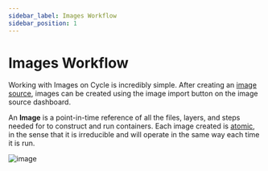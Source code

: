 ```yaml
---
sidebar_label: Images Workflow
sidebar_position: 1
---
```


# Images Workflow
Working with Images on Cycle is incredibly simple.  After creating an [image source](https://docs.cycle.io/docs/images/sources/sources-overview), images can be created using the image import button on the image source dashboard.


An **Image** is a point-in-time reference of all the files, layers, and steps needed for to construct and run containers.  Each image created is [atomic](https://en.wikipedia.org/wiki/Atomicity_(database_systems)), in the sense that it is irreducible and will operate in the same way each time it is run.  


<!-- TODO -->
![image](https://static.cycle.io/docs/images/create-modal.png)

